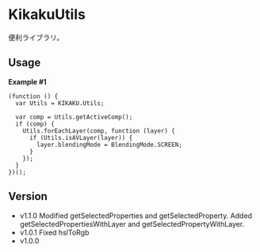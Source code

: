 # KikakuUtils

便利ライブラリ。

## Usage

**Example #1**

```
(function () {
  var Utils = KIKAKU.Utils;

  var comp = Utils.getActiveComp();
  if (comp) {
    Utils.forEachLayer(comp, function (layer) {
      if (Utils.isAVLayer(layer)) {
        layer.blendingMode = BlendingMode.SCREEN;
      }
    });
  }
})();
```

## Version

- v1.1.0 Modified getSelectedProperties and getSelectedProperty. Added getSelectedPropertiesWithLayer and getSelectedPropertyWithLayer.
- v1.0.1 Fixed hslToRgb
- v1.0.0
